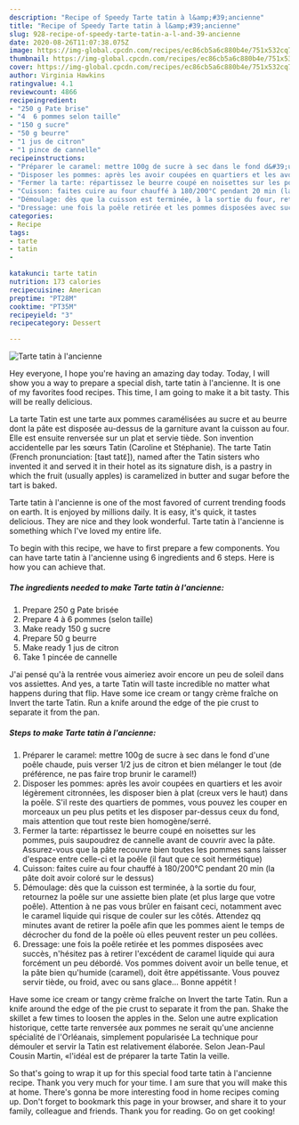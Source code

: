 ```yaml
---
description: "Recipe of Speedy Tarte tatin à l&amp;#39;ancienne"
title: "Recipe of Speedy Tarte tatin à l&amp;#39;ancienne"
slug: 928-recipe-of-speedy-tarte-tatin-a-l-and-39-ancienne
date: 2020-08-26T11:07:38.075Z
image: https://img-global.cpcdn.com/recipes/ec86cb5a6c880b4e/751x532cq70/tarte-tatin-a-lancienne-photo-principale-de-la-recette.jpg
thumbnail: https://img-global.cpcdn.com/recipes/ec86cb5a6c880b4e/751x532cq70/tarte-tatin-a-lancienne-photo-principale-de-la-recette.jpg
cover: https://img-global.cpcdn.com/recipes/ec86cb5a6c880b4e/751x532cq70/tarte-tatin-a-lancienne-photo-principale-de-la-recette.jpg
author: Virginia Hawkins
ratingvalue: 4.1
reviewcount: 4866
recipeingredient:
- "250 g Pate brise"
- "4  6 pommes selon taille"
- "150 g sucre"
- "50 g beurre"
- "1 jus de citron"
- "1 pince de cannelle"
recipeinstructions:
- "Préparer le caramel: mettre 100g de sucre à sec dans le fond d&#39;une poêle chaude, puis verser 1/2 jus de citron et bien mélanger le tout (de préférence, ne pas faire trop brunir le caramel!)"
- "Disposer les pommes: après les avoir coupées en quartiers et les avoir légèrement citronnées, les disposer bien à plat (creux vers le haut) dans la poêle. S&#39;il reste des quartiers de pommes, vous pouvez les couper en morceaux un peu plus petits et les disposer par-dessus ceux du fond, mais attention que tout reste bien homogène/serré."
- "Fermer la tarte: répartissez le beurre coupé en noisettes sur les pommes, puis saupoudrez de cannelle avant de couvrir avec la pâte. Assurez-vous que la pâte recouvre bien toutes les pommes sans laisser d&#39;espace entre celle-ci et la poêle (il faut que ce soit hermétique)"
- "Cuisson: faites cuire au four chauffé à 180/200°C pendant 20 min (la pâte doit avoir coloré sur le dessus)"
- "Démoulage: dès que la cuisson est terminée, à la sortie du four, retournez la poêle sur une assiette bien plate (et plus large que votre poêle). Attention à ne pas vous brûler en faisant ceci, notamment avec le caramel liquide qui risque de couler sur les côtés. Attendez qq minutes avant de retirer la poêle afin que les pommes aient le temps de décrocher du fond de la poêle où elles peuvent rester un peu collées."
- "Dressage: une fois la poêle retirée et les pommes disposées avec succès, n&#39;hésitez pas à retirer l&#39;excédent de caramel liquide qui aura forcément un peu débordé. Vos pommes doivent avoir un belle tenue, et la pâte bien qu&#39;humide (caramel), doit être appétissante. Vous pouvez servir tiède, ou froid, avec ou sans glace... Bonne appétit !"
categories:
- Recipe
tags:
- tarte
- tatin
- 

katakunci: tarte tatin  
nutrition: 173 calories
recipecuisine: American
preptime: "PT28M"
cooktime: "PT35M"
recipeyield: "3"
recipecategory: Dessert

---
```



![Tarte tatin à l&#39;ancienne](https://img-global.cpcdn.com/recipes/ec86cb5a6c880b4e/751x532cq70/tarte-tatin-a-lancienne-photo-principale-de-la-recette.jpg)

Hey everyone, I hope you're having an amazing day today. Today, I will show you a way to prepare a special dish, tarte tatin à l&#39;ancienne. It is one of my favorites food recipes. This time, I am going to make it a bit tasty. This will be really delicious.

La tarte Tatin est une tarte aux pommes caramélisées au sucre et au beurre dont la pâte est disposée au-dessus de la garniture avant la cuisson au four. Elle est ensuite renversée sur un plat et servie tiède. Son invention accidentelle par les sœurs Tatin (Caroline et Stéphanie). The tarte Tatin (French pronunciation: [taʁt tatɛ̃]), named after the Tatin sisters who invented it and served it in their hotel as its signature dish, is a pastry in which the fruit (usually apples) is caramelized in butter and sugar before the tart is baked.

Tarte tatin à l&#39;ancienne is one of the most favored of current trending foods on earth. It is enjoyed by millions daily. It is easy, it's quick, it tastes delicious. They are nice and they look wonderful. Tarte tatin à l&#39;ancienne is something which I've loved my entire life.


To begin with this recipe, we have to first prepare a few components. You can have tarte tatin à l&#39;ancienne using 6 ingredients and 6 steps. Here is how you can achieve that.

<!--inarticleads1-->

##### The ingredients needed to make Tarte tatin à l&#39;ancienne:

1. Prepare 250 g Pate brisée
1. Prepare 4 à 6 pommes (selon taille)
1. Make ready 150 g sucre
1. Prepare 50 g beurre
1. Make ready 1 jus de citron
1. Take 1 pincée de cannelle


J&#39;ai pensé qu&#39;à la rentrée vous aimeriez avoir encore un peu de soleil dans vos assiettes. And yes, a tarte Tatin will taste incredible no matter what happens during that flip. Have some ice cream or tangy crème fraîche on Invert the tarte Tatin. Run a knife around the edge of the pie crust to separate it from the pan. 

<!--inarticleads2-->

##### Steps to make Tarte tatin à l&#39;ancienne:

1. Préparer le caramel: mettre 100g de sucre à sec dans le fond d&#39;une poêle chaude, puis verser 1/2 jus de citron et bien mélanger le tout (de préférence, ne pas faire trop brunir le caramel!)
1. Disposer les pommes: après les avoir coupées en quartiers et les avoir légèrement citronnées, les disposer bien à plat (creux vers le haut) dans la poêle. S&#39;il reste des quartiers de pommes, vous pouvez les couper en morceaux un peu plus petits et les disposer par-dessus ceux du fond, mais attention que tout reste bien homogène/serré.
1. Fermer la tarte: répartissez le beurre coupé en noisettes sur les pommes, puis saupoudrez de cannelle avant de couvrir avec la pâte. Assurez-vous que la pâte recouvre bien toutes les pommes sans laisser d&#39;espace entre celle-ci et la poêle (il faut que ce soit hermétique)
1. Cuisson: faites cuire au four chauffé à 180/200°C pendant 20 min (la pâte doit avoir coloré sur le dessus)
1. Démoulage: dès que la cuisson est terminée, à la sortie du four, retournez la poêle sur une assiette bien plate (et plus large que votre poêle). Attention à ne pas vous brûler en faisant ceci, notamment avec le caramel liquide qui risque de couler sur les côtés. Attendez qq minutes avant de retirer la poêle afin que les pommes aient le temps de décrocher du fond de la poêle où elles peuvent rester un peu collées.
1. Dressage: une fois la poêle retirée et les pommes disposées avec succès, n&#39;hésitez pas à retirer l&#39;excédent de caramel liquide qui aura forcément un peu débordé. Vos pommes doivent avoir un belle tenue, et la pâte bien qu&#39;humide (caramel), doit être appétissante. Vous pouvez servir tiède, ou froid, avec ou sans glace... Bonne appétit !


Have some ice cream or tangy crème fraîche on Invert the tarte Tatin. Run a knife around the edge of the pie crust to separate it from the pan. Shake the skillet a few times to loosen the apples in the. Selon une autre explication historique, cette tarte renversée aux pommes ne serait qu&#39;une ancienne spécialité de l&#39;Orléanais, simplement popularisée La technique pour démouler et servir la Tatin est relativement élaborée. Selon Jean-Paul Cousin Martin, «l&#39;idéal est de préparer la tarte Tatin la veille. 

So that's going to wrap it up for this special food tarte tatin à l&#39;ancienne recipe. Thank you very much for your time. I am sure that you will make this at home. There's gonna be more interesting food in home recipes coming up. Don't forget to bookmark this page in your browser, and share it to your family, colleague and friends. Thank you for reading. Go on get cooking!
